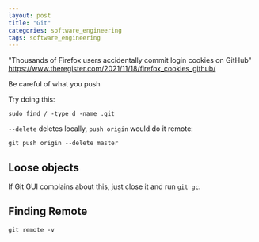 ```yaml
---
layout: post
title: "Git"
categories: software_engineering
tags: software_engineering
---
```


"Thousands of Firefox users accidentally commit login cookies on GitHub"
https://www.theregister.com/2021/11/18/firefox_cookies_github/

Be careful of what you push

Try doing this:

```
sudo find / -type d -name .git
```

`--delete` deletes locally, `push origin` would do it remote:

```
git push origin --delete master
```

## Loose objects

If Git GUI complains about this, just close it and run `git gc`.



## Finding Remote

```
git remote -v
```


